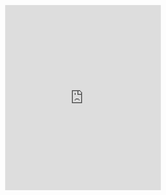 <div style="height:600px">
    <iframe name="" src="http://ljq199612.gitee.io/volume/_template/volume_II/chemistry/index.html" width="100%" height="100%" frameborder="0"></iframe>
</div>

